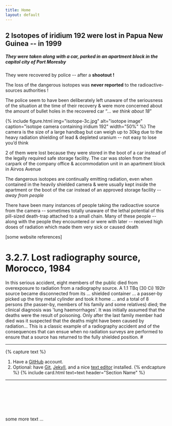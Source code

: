 ```yaml
---
title: Home
layout: default
---
```

## 2 Isotopes of iridium 192 were lost in Papua New Guinea -- in 1999
##### They were taken along with a car, parked in an apartment block in the capitol city of Port Moresby

They were recovered by police -- after a **shootout !**

The loss of the dangerous isotopes was **never reported** to the radioactive-sources authorities !

The police seem to have been deliberately left unaware of the seriousness of the situation at the time of their recovery & were more concerned about the amount of bullet holes in the recovered car “*… we think about 18*” 


{% include figure.html img="isotope-3c.jpg" alt="isotope image" caption="isotope camera containing iridium 192" width="50%" %}
The camera is the size of a large handbag but can weigh up to 30kg due to the heavy radiation shielding of lead & depleted uranium -- not easy to lose you’d think

2 of them were lost because they were stored in the boot of a car instead of the legally required safe storage facility. The car was stolen from the carpark of the company office & accommodation unit in an apartment block in Airvos Avenue

The dangerous isotopes are continually emitting radiation, even when contained in the heavily shielded camera & were usually kept inside the apartment or the boot of the car instead of an approved storage facility -- *away from people*

There have been many instances of people taking the radioactive source from the camera -- sometimes totally unaware of the lethal potential of this pill-sized death-trap attached to a small chain. Many of these people -- along with the people they encountered or were with later -- received high doses of radiation which made them very sick or caused death

[some website references]


# 3.2.7.  Lost radiography source, Morocco, 1984
In this serious accident, eight members of the public died from overexposure to radiation from a radiography source. A 1.1 TBq (30 Ci) 192Ir source became disconnected from its … shielded container ... a passer-by picked up the tiny metal cylinder and took it home ... and a total of 8 persons (the passer-by, members of his family and some relatives) died; the clinical diagnosis was 'lung haemorrhages'. It was initially assumed that the deaths were the result of poisoning. Only after the last family member had died was it suspected that the deaths might have been caused by radiation…
This is a classic example of a radiography accident and of the consequences that can ensue when no radiation surveys are performed to ensure that a source has returned to the fully shielded position. #




---------------

{% capture text %}
1. Have a [GitHub](https://github.com) account.
2. Optional: have [Git](https://git-scm.com/), [Jekyll](https://jekyllrb.com/), and a nice [text editor](https://code.visualstudio.com/) installed.
{% endcapture %}
{% include card.html text=text header="Section Name" %}

-------------

<br/>
<br/>
<br/>
<br/>
<br/>


some more text ...

